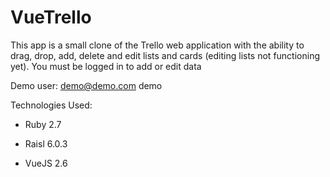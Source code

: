 # VueTrello

This app is a small clone of the Trello web application with the ability to drag, drop, add, delete and edit lists and cards (editing lists not functioning yet).  You must be logged in to add or edit data

Demo user:
demo@demo.com
demo

Technologies Used:

* Ruby 2.7

* Raisl 6.0.3

* VueJS 2.6
